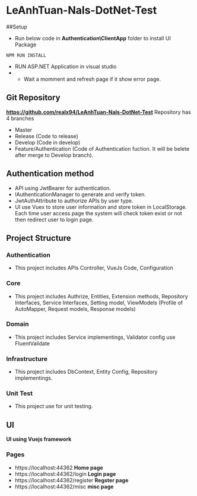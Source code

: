 # LeAnhTuan-Nals-DotNet-Test

##Setup
- Run below code in **Authentication\ClientApp** folder to install UI Package 
```
NPM RUN INSTALL
```
- RUN ASP.NET Application in visual studio
- - Wait a momment and refresh page if it show error page.
## Git Repository 
**https://github.com/realx94/LeAnhTuan-Nals-DotNet-Test**
Repository has 4 branches
- Master
- Release (Code to release)
- Develop (Code in develop)
- Feature/Authentication (Code of Authentication fuction. It will be belete after merge to Develop branch).

## Authentication method
- API using JwtBearer for authentication.
- IAuthenticationManager to generate and verify token.
- JwtAuthAttribute to authorize APIs by user type.
- UI use Vuex to store user information and store token in LocalStorage. Each time user access page the system will check token exist or not then redirect user to login page.
## Project Structure
### Authentication
- This project includes APIs Controller, VueJs Code, Configuration
### Core
- This project includes Authrize, Entities, Extension methods, Repository Interfaces, Service Interfaces, Setting model, ViewModels (Profile of AutoMapper, Request models, Response models)
### Domain
- This project includes Service implementings, Validator config use FluentValidate
### Infrastructure
- This project includes DbContext, Entity Config, Repository implementings.
### Unit Test
- This project use for unit testing.

## UI 
**UI using Vuejs framework**
### Pages
- https://localhost:44362 **Home page**
- https://localhost:44362/login **Login page**
- https://localhost:44362/register **Regster page**
- https://localhost:44362/misc **misc page**
